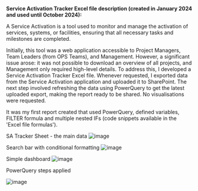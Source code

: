 **Service Activation Tracker Excel file description (created in January 2024 and used until October 2024):**

A Service Activation is a tool used to monitor and manage the activation of services, systems, or facilities, ensuring that all necessary tasks and milestones are completed. 

Initially, this tool was a web application accessible to Project Managers, Team Leaders (from OPS Teams), and Management. However, a significant issue arose: it was not possible to download an overview of all projects, and Management only required high-level details. To address this, I developed a Service Activation Tracker Excel file. Whenever requested, I exported data from the Service Activation application and uploaded it to SharePoint. The next step involved refreshing the data using PowerQuery to get the latest uploaded export, making the report ready to be shared. No visualisations were requested.

It was my first report created that used PowerQuery, defined variables, FILTER formula and multiple nested IFs (code snippets available in the 'Excel file formulas'). 


SA Tracker Sheet - the main data
![image](https://github.com/user-attachments/assets/6933b04f-6a7b-42be-a7d8-f245b46db6c1)



Search bar with conditional formatting
![image](https://github.com/user-attachments/assets/d6f6318c-e4e4-45c0-80fc-579b5ed007e0)



Simple dashboard
![image](https://github.com/user-attachments/assets/3f7e197b-7303-4dc3-b70d-c348d7822e9f)


PowerQuery steps applied

![image](https://github.com/user-attachments/assets/91549f4a-181d-43e9-af87-a24ed14aebc1)

